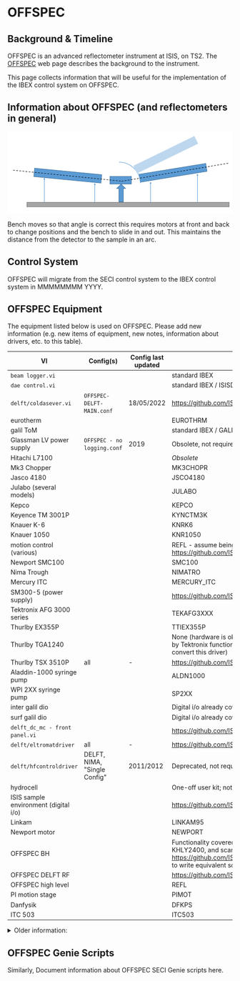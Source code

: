 # OFFSPEC

## Background & Timeline ##
OFFSPEC is an advanced reflectometer instrument at ISIS, on TS2. The [OFFSPEC](https://www.isis.stfc.ac.uk/Pages/OFFSPEC.aspx) web page describes the background to the instrument.

This page collects information that will be useful for the implementation of the IBEX control system on OFFSPEC.

## Information about OFFSPEC (and reflectometers in general) ##

![Offspec bench setup](OffSpec.png)

Bench moves so that angle is correct this requires motors at front and back to change positions and the bench to slide in and out. This maintains the distance from the detector to the sample in an arc.

## Control System ##
OFFSPEC will migrate from the SECI control system to the IBEX control system in MMMMMMMM YYYY.

## OFFSPEC Equipment ##
The equipment listed below is used on OFFSPEC. Please add new information (e.g. new items of equipment, new notes, information about drivers, etc. to this table).


|  VI | Config(s) | Config last updated | IBEX equivalent |
| --- | --- | --- | --- |
| `beam logger.vi` | | | standard IBEX |
| `dae control.vi` | | | standard IBEX / ISISDAE |
| `delft/coldasever.vi` | `OFFSPEC-DELFT-MAIN.conf` | 18/05/2022 | https://github.com/ISISComputingGroup/IBEX/issues/7437 |
| eurotherm |  |  | EUROTHRM |
| galil ToM |  |  | standard IBEX / GALIL |
| Glassman LV power supply | `OFFSPEC - no logging.conf` | 2019 | Obsolete, not required |
| Hitachi L7100 |  |  | *Obsolete* |
| Mk3 Chopper |  |  | MK3CHOPR |
| Jasco 4180 |  |  | JSCO4180 |
| Julabo (several models) |  |  | JULABO |
| Kepco |  |  | KEPCO |
| Keyence TM 3001P |  |  | KYNCTM3K |
| Knauer K-6 |  |  | KNRK6 |
| Knauer 1050 |  |  | KNR1050 |
| motion control (various) |  |  | REFL - assume being handled in https://github.com/ISISComputingGroup/IBEX/issues/6245 |
| Newport SMC100 |  |  | SMC100 |
| Nima Trough |  |  | NIMATRO |
| Mercury ITC |  |  | MERCURY_ITC |
| SM300-5 (power supply) |  |  | https://github.com/ISISComputingGroup/IBEX/issues/4461 |
| Tektronix AFG 3000 series |  |  | TEKAFG3XXX |
| Thurlby EX355P |  |  | TTIEX355P |
| Thurlby TGA1240 |  |  | None (hardware is obsolete; functionality to be replaced by Tektronix function generators - we should not need to convert this driver) |
| Thurlby TSX 3510P | all | - | https://github.com/ISISComputingGroup/IBEX/issues/7434 |
| Aladdin-1000 syringe pump |  |  | ALDN1000 |
| WPI 2XX syringe pump |  |  | SP2XX |
| inter galil dio |  |  | Digital i/o already covered in GALIL ioc |
| surf galil dio|  |  | Digital i/o already covered in GALIL ioc |
| `delft_dc_mc - front panel.vi` |  |  | https://github.com/ISISComputingGroup/IBEX/issues/7492 |
| `delft/eltromatdriver` | all | - | https://github.com/ISISComputingGroup/IBEX/issues/7494 |
| `delft/hfcontroldriver` | DELFT, NIMA, "Single Config" | 2011/2012 | Deprecated, not required |
| hydrocell |  |  | One-off user kit; not required |
| ISIS sample environment (digital i/o) |  |  | https://github.com/ISISComputingGroup/IBEX/issues/7436 |
| Linkam |  |  | LINKAM95 |
| Newport motor |  |  | NEWPORT |
| OFFSPEC BH |  |  | Functionality covered in IBEX by a combination of KEPCO, KHLY2400, and scans library. https://github.com/ISISComputingGroup/IBEX/issues/7435 to write equivalent scans script to existing VI |
| OFFSPEC DELFT RF |  |  | https://github.com/ISISComputingGroup/IBEX/issues/7493 |
| OFFSPEC high level |  |  | REFL |
| PI motion stage |  |  | PIMOT |
| Danfysik |  |  | DFKPS |
| ITC 503 |  |  | ITC503 |

<details>
  <summary>Older information:</summary>

```
Manufacturer | Model | Type | Connection | Driver | Notes |
------------ | ------------- | ------------- | ------------- | ------------- | -------------------------------------------
ISIS | DAE 2 | Detector Electronics | Ethernet | | [see DAE note](#note-dae)
ISIS | Mk3 | Chopper | N/A |     | [see Chopper note](#note-chopper)
GALIL | [DMC2280](http://www.galilmc.com/products/dmc-22x0.php) | Motion Controller | Ethernet | [EPICS](http://www.aps.anl.gov/epics/modules/manufacturer.php#Galil%20Motion%20Control) | | 
??? |  | 4-blade jaws |  |  | [see Jaws note](#note-jaws)
ISIS | ??? | ISIS Vacuum System |  |  |[see Vacuum System note](#note-vacuum)
Pfeiffer | TPG300 | Vacuum Gauge | RS-232 | EPICS | [see Vacuum System note](#note-vacuum)
Eurotherm | Temperature Controller | All models at ISIS | RS-232 | [EPICS](http://www.aps.anl.gov/epics/modules/manufacturer.php#Eurotherm) | [see Eurotherm  note](#note-eurotherm)
Julabo | FL1703 | Re-circulating Cooler | RS-232 | | [see Julabo note](#note-julabo)
Julabo | FL300 | Re-circulating Cooler | RS-232 | | [see Julabo note](#note-julabo)
Julabo | FP-50 | Water Bath | RS-232 | | [see Julabo note](#note-julabo)
Julabo | FP-52 | Water Bath | RS-232 | | [see Julabo note](#note-julabo)
Keithley | 2400 | Source Meter | RS-232 | | [see Keithley note](#note-keithley)
[Knauer](http://www.knauer.net/) | K6 | Electric valve drive | RS232 |  |[see Knauer note](#note-knauer)
[Knauer](http://www.knauer.net/) | 1050 | HPLC pump | ??? | | [see Knauer HPLC note](#note-knauerHPLC)
~Hitachi~ | ~L-7100~ | ~HPLC pump~ | ??? | | [see Hitachi note](#note-hitachi)
[Jasco](https://jascoinc.com/products/chromatography/)| PU-4180 | HPLC pump| ??? | | [see JASCO HPLC note](#note-jasco-hplc-pump)
Nima Trough | ??? | Trough | ??? | | [see Nima Trough note](#note-nima-trough)
[KEPCO](http://www.kepcopower.com/bop.htm) | BOP 100-10MG | Bi-Polar Power Supply | RS232 | #187 |[see Kepco note](#note-kepco)
[KEPCO](http://www.kepcopower.com/bop.htm) | BIT 4886 | I/F card | GPIB, RS-232 |  |[see Kepco note](#note-kepco)
[KEPCO](http://www.kepcopower.com/bop.htm) | BOP 50-2M-4886 | Bi-Polar Power Supply | RS232 | |[see Kepco note](#note-kepco)
Delta-Elektronika | SM300-5 | PSU | ??? | | [see Delta Elektronika note](#note-delta-elektronika )
Thurlby | EX355P | PSU | ??? | | [see Thurlby note](#note-thurlby)
Thurlby | TGA1240 | Arbitrary Waveform Generator | ??? | | [see Thurlby note](#note-thurlby)
Thurlby | TSX3510P | PSU | ??? | | [see Thurlby note](#note-thurlby)
Oxford Instruments | Mercury | Temperature Controller | RS-232 | | [see Oxford Instruments note](#note-oxford-instruments)
Oxford Instruments | ITC503 | Cryogenic System |   |  | [see Oxford Instruments note](#note-oxford-instruments)
Tektronix | AFG 3021B | Function Generator | Ethernet | #237 |[see Tektronix note](#note-tektronix)
[Linkam](http://www.linkam.co.uk/) | T95 |  | RS232 |  |[see Linkam note](#note-linkam)
Watson Marlow | 323 | Peristaltic Pump | ??? | | [see Peristaltic Pumps note](#note-peristaltic-pumps)
WPI | Aladdin-1000 | Syringe Pump | ??? | | [see Syringe Pumps note](#note-syringe-pumps)
WPI | SP2xx | Syringe Pump | ??? | | [see Syringe Pumps note](#note-syringe-pumps)

##### Note: DAE #####
See multi-detector and single-detector below.

##### Note: Choppers #####
OFFSPEC has a Mk3 chopper.<br>

##### Note: Jaws #####
Provide information about OFFSPEC jaws.

##### Note: Vacuum System #####
TPG300 support is implemented via [#216](https://github.com/ISISComputingGroup/IBEX/issues/216) and [#2063](https://github.com/ISISComputingGroup/IBEX/issues/2063)

##### Note: Eurotherm #####
[Eurotherms](http://www.facilities.rl.ac.uk/isis/computing/ICPdiscussions/OFFSPEC/OFFSPEC_Eurotherms.jpg) are used to control temperature Orange Cryostat, CCR and Furnace devices.

<a name="noteJulabo"></a>
##### Note: Julabo #####
OFFSPEC uses Julabo water baths & re-circulating coolers
1. [Julabo FL1703](https://www.julabo.com/en/products/recirculating-coolers/fl1703-recirculating-cooler)
1. [Julabo FL300](https://www.julabo.com/en/products/recirculating-coolers/fl300-recirculating-cooler)
1. Julabo Water Bath (which models?)

##### Note: KEPCO #####
1. [Kepco BOP 100-10MG PSU](http://www.kepcopower.com/bophimod.htm).<br>  See also [#3005](https://github.com/ISISComputingGroup/IBEX/issues/3005)
1. [Kepco BIT 4886](http://www.kepcopower.com/bit.htm) is an interface card for Kepco bi-polar ([BOP](http://www.kepcopower.com/bop.htm)) power supplies.
1. [KEPCO BOP 50-2M-4886 PSU](http://www.kepcopower.com/bophimod.htm).<br>  See also [#188](https://github.com/ISISComputingGroup/IBEX/issues/188) & [#200](https://github.com/ISISComputingGroup/IBEX/issues/200)

##### Note: Keithley #####
1. [Keithley 2400 Series Source Meter](https://uk.tek.com/keithley-source-measure-units/keithley-smu-2400-series-sourcemeter).<br>
See also tickets [#1826](https://github.com/ISISComputingGroup/IBEX/issues/1826), [#2695](https://github.com/ISISComputingGroup/IBEX/issues/2695), [#2801](https://github.com/ISISComputingGroup/IBEX/issues/2801) and [#3176](https://github.com/ISISComputingGroup/IBEX/issues/3176).

##### Note: Hitachi #####
Hitachi L-7100 HPLC pump (no longer supported at ISIS).  ~Can't find L-7100 on [Hitachi web-site](http://www.hitachi-hightech.com/global/about/corporate/group/hhs (may be obsolete).  Check existing SECI VI for logic and manual.~

##### Note: JASCO HPLC Pump #####
[JASCO HPLC pump](https://jascoinc.com/products/chromatography/hplc/modules/hplc-pumps/) is a new (for ISIS) model of HPLC pump.
   * See `C:\LabVIEW Modules\Drivers\Jasco PU-4180 HPLC Pump\Documentation` for documentation.
   * See also [#3743](https://github.com/ISISComputingGroup/IBEX/issues/3743) & [#3923](https://github.com/ISISComputingGroup/IBEX/issues/3923)

##### Note: Knauer #####
1. Knauer K-6 Electric Valve Drive.  [Knauer web site](https://www.knauer.net)<br>
   * K-6 model appears to have been superseded.  Check existing SECI VI for logic and manual.
   * Support now implemented (28-03-2019).  See [#3781](https://github.com/ISISComputingGroup/IBEX/issues/3781).

##### Note: Knauer HPLC #####
Knauer HPLC 1050 [Knauer HPLC 1050 is discontinued.](https://www.knauer.net/en/discontinued-smartline-pump-1050-successor-azura-p-61l/p14161).  Check existing SECI VI for logic and manual.
   1. Support now implemented (04-01-2019).  See [#3262](https://github.com/ISISComputingGroup/IBEX/issues/3262).

##### Note: Nima Trough #####
Nima Trough: SECI used a manufacturer supplied VI.  We may need to do the same in IBEX (via lvDCOM).<br>
   * **Note:** NIMA Technologies Ltd now seems to be part of [Biolin Scientific](https://www.biolinscientific.com/ksvnima).<br>
   * The NIMA trough is used regularly on SURF.  The manufacturer supplied VI is used to view graphs showing information about thin films.
   * The manufacturer has made additional software available for download.  A copy of this software is located in `\\isis\shares\ISIS_Experiment_Controls\NIMA Trough\Nima_TR8.1.zip`.
   * Support now implemented (25-05-2019).  See [#3783](https://github.com/ISISComputingGroup/IBEX/issues/3783)

##### Note: Delta-Elektronika #####
1. Delta-Elektronika SM300-5 is a DC power supply.  It is listed on page for [Delta-Elektronika SM1500 series](http://www.delta-elektronika.nl/en/products/dc-power-supplies-1500w-sm1500-series.html) products.

##### Note: Thurlby #####
[Thurlby Thandar Instruments](https://www.aimtti.com/)
1. [Thurlby Thandar Instruments EX355P PSU](https://www.aimtti.com/product-category/dc-power-supplies/aim-ex-rseries)
   * see [#155](https://github.com/ISISComputingGroup/IBEX/issues/155) and [#198]
   * IOC & OPI updated (18-07-2019).  See [#3784](https://github.com/ISISComputingGroup/IBEX/issues/3784)
(https://github.com/ISISComputingGroup/IBEX/issues/198).
1. [Thurlby TGA1240 Arbitrary Waveform Generator](https://www.aimtti.com/product-category/arbitrary-generators/aim-tga1240series)
1. [Thurlby TSX3510P DC Power Supply](https://www.aimtti.com/product-category/dc-power-supplies/aim-tsxseries)

##### Note: Oxford Instruments #####
1. Support for OI ITC503 created as part of [#2593](https://github.com/ISISComputingGroup/IBEX/issues/2593)
1. Support for Mercury Temperature Controller was created as part of [#2840](https://github.com/ISISComputingGroup/IBEX/issues/2840)

##### Note: Linkam #####
There are VIs for this.<br>
See also [Linkam T95 controller](http://www.linkam.co.uk/t95-system-controllers/) and tickets [#1106](https://github.com/ISISComputingGroup/IBEX/issues/1106), [#1496](https://github.com/ISISComputingGroup/IBEX/issues/1496), [#1509](https://github.com/ISISComputingGroup/IBEX/issues/1509).

##### Note: Peristaltic Pumps #####
1. [Watson Marlow 323 Peristaltic Pump](http://www.watson-marlow.com/gb-en/range/watson-marlow/300-tube-pumps/323d/)
   * Support now implemented (14-08-2019).  See [#3786](https://github.com/ISISComputingGroup/IBEX/issues/3786)

##### Note: Syringe Pumps #####
1. [WPI Aladdin-1000 Syringe Pump](https://www.wpi-europe.com/products/pumps--microinjection/laboratory-syringe-pumps/al1000-220.aspx)
   * Support now implemented (20-06-2019).  See [#3787](https://github.com/ISISComputingGroup/IBEX/issues/3787)
1. [WPI SP2xx Syringe Pump](https://www.wpi-europe.com/products/pumps--microinjection/laboratory-syringe-pumps.aspx) - check specific model.
   * Support now implemented (05-07-2018).  See [#3261](https://github.com/ISISComputingGroup/IBEX/issues/3261)

##### Note: Tektronix #####
1. Tektronix Function Generator: [AFG 3021B](https://www.tek.com/datasheet/afg3000-series)
   * See also [#237](https://github.com/ISISComputingGroup/IBEX/issues/237)

##### Note: ISIS Environment Monitor #####
1. The ISIS Environment Monitor is a device to monitor various environmental properties (temperature, pressure, humidity, etc).  There is an existing list of commands and a VI to work from.

## OFFSPEC Notes ##
OFFSPEC has the following specialist panels/systems:
1. OFFSPEC High Level
1. OFFSPEC Delft System
1. OFFSPEC ISIS Sample Environment
1. OFFSPEC Linkam
   * [see Linkam note](#noteLinkam)
1. OFFSPEC Newport Piezo Stage
1. OFFSPEC BH (KEPCO 100-10MG & Keithley 2400)
   * [see Kepco note](#noteKepco) & [see Keithley note](#noteKeithley)
1. OFFSPEC Delft RF
1. OFFSPEC PI Motion Stage
1. POLREF Danfysik
1. SURF Galil DIO
1. INTER Galil DIO

OFFSPEC has the following devices under motion control:
1. benches
1. coarse jaws
1. FOMs (Frame Overlap Mirror)
1. jaws
1. laser gimbal
1. OFFSPEC Analyser
1. point detector
1. Polarizer
1. reflectometer sample stack

## OFFSPEC SECI Configs ##
Document information about OFFSPEC SECI configs here.

Configuration Name                     | Sub-Configurations                                 | Last Accessed | Required |
---------------------------------------|----------------------------------------------------|---------------|----------|
OFFSPEC_place_holder1.conf             | -                                                  | dd/mm/yyyy    | -        |
OFFSPEC_place_holder2.conf             | -                                                  | dd/mm/yyyy    | -        |

```

</details>

## OFFSPEC Genie Scripts ##
Similarly, Document information about OFFSPEC SECI Genie scripts here.

